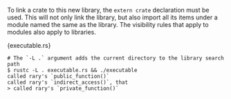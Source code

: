 To link a crate to this new library, the `extern crate` declaration must be
used. This will not only link the library, but also import all its items under
a module named the same as the library. The visibility rules that apply to
modules also apply to libraries.

{executable.rs}

```
# The `-L .` argument adds the current directory to the library search path
$ rustc -L . executable.rs && ./executable
called rary's `public_function()`
called rary's `indirect_access()`, that
> called rary's `private_function()`
```
